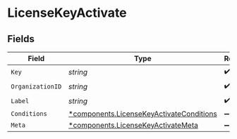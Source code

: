 # LicenseKeyActivate


## Fields

| Field                                                                                               | Type                                                                                                | Required                                                                                            | Description                                                                                         |
| --------------------------------------------------------------------------------------------------- | --------------------------------------------------------------------------------------------------- | --------------------------------------------------------------------------------------------------- | --------------------------------------------------------------------------------------------------- |
| `Key`                                                                                               | *string*                                                                                            | :heavy_check_mark:                                                                                  | N/A                                                                                                 |
| `OrganizationID`                                                                                    | *string*                                                                                            | :heavy_check_mark:                                                                                  | N/A                                                                                                 |
| `Label`                                                                                             | *string*                                                                                            | :heavy_check_mark:                                                                                  | N/A                                                                                                 |
| `Conditions`                                                                                        | [*components.LicenseKeyActivateConditions](../../models/components/licensekeyactivateconditions.md) | :heavy_minus_sign:                                                                                  | N/A                                                                                                 |
| `Meta`                                                                                              | [*components.LicenseKeyActivateMeta](../../models/components/licensekeyactivatemeta.md)             | :heavy_minus_sign:                                                                                  | N/A                                                                                                 |